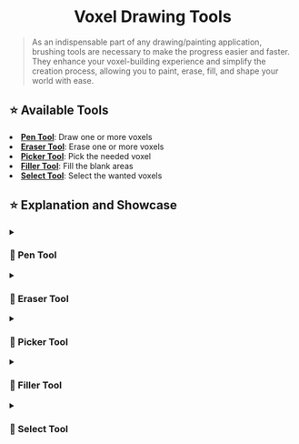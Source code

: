 <div align=center><h1>Voxel Drawing Tools</h1></div>

> As an indispensable part of any drawing/painting application, brushing tools are necessary to make the progress easier and faster.
> They enhance your voxel-building experience and simplify the creation process, allowing you to paint, erase, fill, and shape your world with ease.

<h2> ⭐ Available Tools </h2>
<tr>
  <li> <b><a href=#pentool>Pen Tool</a></b>: Draw one or more voxels </li>
  <li> <b><a href=#erasertool>Eraser Tool</a></b>: Erase one or more voxels </li>
  <li> <b><a href=#pickertool>Picker Tool</a></b>: Pick the needed voxel </li>
  <li> <b><a href=#fillertool>Filler Tool</a></b>: Fill the blank areas </li>
  <li> <b><a href=#selecttool>Select Tool</a></b>: Select the wanted voxels </li>
</tr>

<h2> ⭐ Explanation and Showcase </h2>

<details>
<summary><h3><a id=pentool> 🎨 Pen Tool </a></h3></summary>

<b> ▶ Default Pen Tool & Rotating Function: </b>
<video src="https://github.com/Yunasawa/YNA-Portfolio-Unity/assets/113672166/e37a00cc-cb9d-4642-8e27-6ef019b78ee0" width=100%>Pen Tool - Settings</video>

<b> ▶ Pen Settings: Size </b>
<video src="https://github.com/Yunasawa/YNA-Portfolio-Unity/assets/113672166/086da946-d2fc-4b19-bc6a-77fbd243673b" width=100%>Pen Tool - Settings</video>

</details>

<details>
<summary><h3><a id=erasertool> 🎨 Eraser Tool </a></h3></summary>

</details>
  
<details>
<summary><h3><a id=pickertool> 🎨 Picker Tool </a></h3></summary>

</details>
  
<details>
<summary><h3><a id=fillertool> 🎨 Filler Tool </a></h3></summary>

</details>
  
<details>
<summary><h3><a id=selecttool> 🎨 Select Tool </a></h3></summary>

</details>
  

